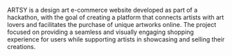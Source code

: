ARTSY is a design art e-commerce website developed as part of a hackathon, with the goal of creating a platform that connects artists with art lovers and facilitates the purchase of unique artworks online. The project focused on providing a seamless and visually engaging shopping experience for users while supporting artists in showcasing and selling their creations.
